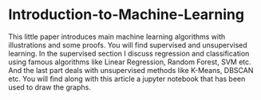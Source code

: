 # Introduction-to-Machine-Learning

This little paper introduces main machine learning algorithms with illustrations and some proofs.
You will find supervised and unsupervised learning. In the supervised section I discuss regression and classification using
famous algorithms like Linear Regression, Random Forest, SVM etc. And the last part deals with unsupervised methods like K-Means, DBSCAN etc. You will find along with this article a jupyter notebook that has been used to draw the graphs.
